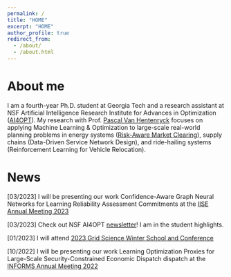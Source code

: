 ```yaml
---
permalink: /
title: "HOME"
excerpt: "HOME"
author_profile: true
redirect_from: 
  - /about/
  - /about.html
---
```



**About me**
======
I am a fourth-year Ph.D. student at Georgia Tech and a research assistant at NSF Artificial Intelligence Research Institute for Advances in Optimization ([AI4OPT](https://www.ai4opt.org/)). My research with Prof. [Pascal Van Hentenryck](https://sites.gatech.edu/pascal-van-hentenryck/) focuses on applying Machine Learning & Optimization to large-scale real-world planning problems in energy systems ([Risk-Aware Market Clearing](https://ramc.isye.gatech.edu/)), supply chains (Data-Driven Service Network Design), and ride-hailing systems (Reinforcement Learning for Vehicle Relocation).

**News**
======
[03/2023] I will be presenting our work Confidence-Aware Graph Neural Networks for Learning Reliability Assessment Commitments at the [IISE Annual Meeting 2023](https://www.iise.org/Annual/)

[03/2023] Check out NSF AI4OPT [newsletter](https://www.ai4opt.org/sites/default/files/newsletter/march-2023.pdf)! I am in the student highlights.

[01/2023] I will attend [2023 Grid Science Winter School and Conference](https://web.cvent.com/event/e157468f-6e59-4b53-8a23-3874fe4ed31e/summary)

[10/2022] I will be presenting our work Learning Optimization Proxies for Large-Scale Security-Constrained Economic Dispatch dispatch at the [INFORMS Annual Meeting 2022](https://meetings.informs.org/wordpress/indianapolis2022/)

